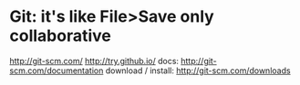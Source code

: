 # Git: it's like File>Save only collaborative

http://git-scm.com/
http://try.github.io/
docs: http://git-scm.com/documentation
download / install: http://git-scm.com/downloads